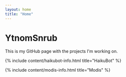 ```yaml
---
layout: home
title: "Home"
---
```


# YtnomSnrub

This is my GitHub page with the projects I'm working on.

{% include content/haikubot-info.html title="HaikuBot" %}

{% include content/modis-info.html title="Modis" %}


